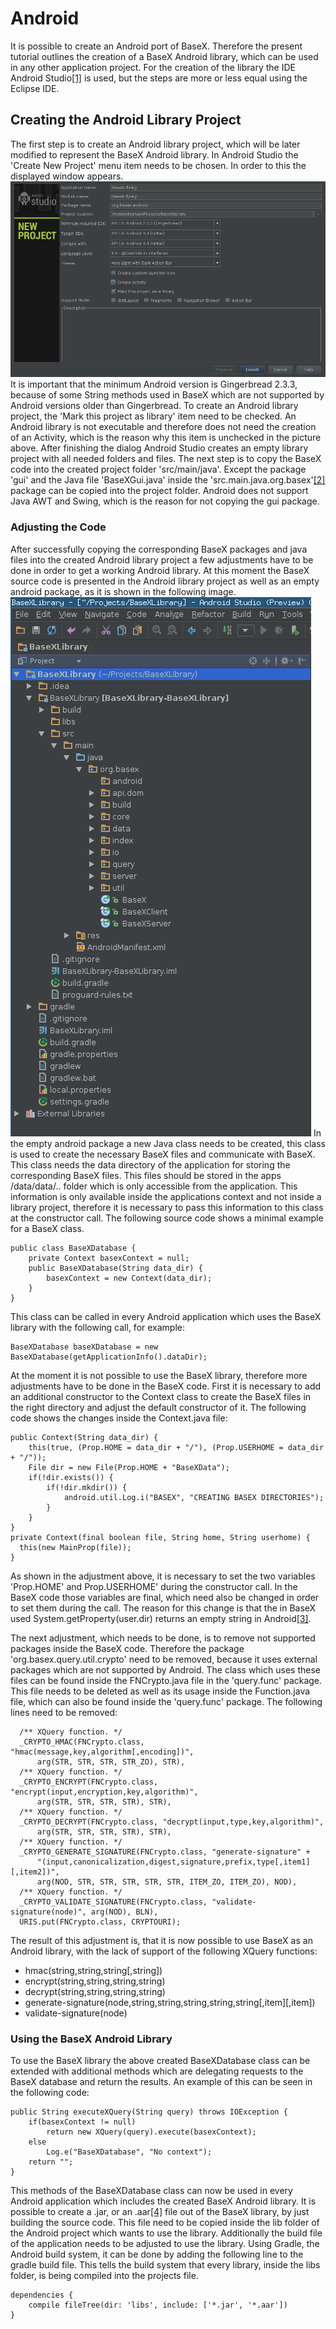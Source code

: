 
# Android
 


 
It is possible to create an Android port of BaseX. Therefore the present tutorial outlines the creation of a BaseX Android library, which can be used in any other application project. For the creation of the library the IDE Android Studio[[1]](http://developer.android.com/sdk/installing/studio.html) is used, but the steps are more or less equal using the Eclipse IDE. 

 
## Creating the Android Library Project 

The first step is to create an Android library project, which will be later modified to represent the BaseX Android library. In Android Studio the 'Create New Project' menu item needs to be chosen. In order to this the displayed window appears. ![Android-studio-new-project-dialog.png](img/Android-studio-new-project-dialog.png) It is important that the minimum Android version is Gingerbread 2.3.3, because of some String methods used in BaseX which are not supported by Android versions older than Gingerbread. To create an Android library project, the 'Mark this project as library' item need to be checked. An Android library is not executable and therefore does not need the creation of an Activity, which is the reason why this item is unchecked in the picture above. After finishing the dialog Android Studio creates an empty library project with all needed folders and files. The next step is to copy the BaseX code into the created project folder 'src/main/java'. Except the package 'gui' and the Java file 'BaseXGui.java' inside the 'src.main.java.org.basex'[[2]](https://github.com/BaseXdb/basex/tree/master/basex-core/src/main/java/org/basex) package can be copied into the project folder. Android does not support Java AWT and Swing, which is the reason for not copying the gui package. 


### Adjusting the Code 

After successfully copying the corresponding BaseX packages and java files into the created Android library project a few adjustments have to be done in order to get a working Android library. At this moment the BaseX source code is presented in the Android library project as well as an empty android package, as it is shown in the following image. ![Library-project-after-copying.png](img/Library-project-after-copying.png) In the empty android package a new Java class needs to be created, this class is used to create the necessary BaseX files and communicate with BaseX. This class needs the data directory of the application for storing the corresponding BaseX files. This files should be stored in the apps /data/data/.. folder which is only accessible from the application. This information is only available inside the applications context and not inside a library project, therefore it is necessary to pass this information to this class at the constructor call. The following source code shows a minimal example for a BaseX class. 


    public class BaseXDatabase {
    	private Context basexContext = null;
    	public BaseXDatabase(String data_dir) {
    		basexContext = new Context(data_dir);
    	}
    }


This class can be called in every Android application which uses the BaseX library with the following call, for example: 


    BaseXDatabase baseXDatabase = new BaseXDatabase(getApplicationInfo().dataDir);


At the moment it is not possible to use the BaseX library, therefore more adjustments have to be done in the BaseX code. First it is necessary to add an additional constructor to the Context class to create the BaseX files in the right directory and adjust the default constructor of it. The following code shows the changes inside the Context.java file: 


    public Context(String data_dir) {
    	this(true, (Prop.HOME = data_dir + "/"), (Prop.USERHOME = data_dir + "/"));	
    	File dir = new File(Prop.HOME + "BaseXData");
    	if(!dir.exists()) {
    		if(!dir.mkdir()) {
    			android.util.Log.i("BASEX", "CREATING BASEX DIRECTORIES");
    		}  
    	}
    }
    private Context(final boolean file, String home, String userhome) {
      this(new MainProp(file));
    }


As shown in the adjustment above, it is necessary to set the two variables 'Prop.HOME' and Prop.USERHOME' during the constructor call. In the BaseX code those variables are final, which need also be changed in order to set them during the call. The reason for this change is that the in BaseX used System.getProperty(user.dir) returns an empty string in Android[[3]](http://developer.android.com/reference/java/lang/System.html#getProperty(java.lang.String)). 


The next adjustment, which needs to be done, is to remove not supported packages inside the BaseX code. Therefore the package 'org.basex.query.util.crypto' need to be removed, because it uses external packages which are not supported by Android. The class which uses these files can be found inside the FNCrypto.java file in the 'query.func' package. This file needs to be deleted as well as its usage inside the Function.java file, which can also be found inside the 'query.func' package. The following lines need to be removed: 


      /** XQuery function. */
      _CRYPTO_HMAC(FNCrypto.class, "hmac(message,key,algorithm[,encoding])",
          arg(STR, STR, STR, STR_ZO), STR),
      /** XQuery function. */
      _CRYPTO_ENCRYPT(FNCrypto.class, "encrypt(input,encryption,key,algorithm)",
          arg(STR, STR, STR, STR), STR),
      /** XQuery function. */
      _CRYPTO_DECRYPT(FNCrypto.class, "decrypt(input,type,key,algorithm)",
          arg(STR, STR, STR, STR), STR),
      /** XQuery function. */
      _CRYPTO_GENERATE_SIGNATURE(FNCrypto.class, "generate-signature" +
          "(input,canonicalization,digest,signature,prefix,type[,item1][,item2])",
          arg(NOD, STR, STR, STR, STR, STR, ITEM_ZO, ITEM_ZO), NOD),
      /** XQuery function. */
      _CRYPTO_VALIDATE_SIGNATURE(FNCrypto.class, "validate-signature(node)", arg(NOD), BLN),
      URIS.put(FNCrypto.class, CRYPTOURI);


The result of this adjustment is, that it is now possible to use BaseX as an Android library, with the lack of support of the following XQuery functions: 

 * hmac(string,string,string[,string]) 
 * encrypt(string,string,string,string) 
 * decrypt(string,string,string,string) 
 * generate-signature(node,string,string,string,string,string[,item][,item]) 
 * validate-signature(node) 

### Using the BaseX Android Library 

To use the BaseX library the above created BaseXDatabase class can be extended with additional methods which are delegating requests to the BaseX database and return the results. An example of this can be seen in the following code: 


    public String executeXQuery(String query) throws IOException {
    	if(basexContext != null)
    		return new XQuery(query).execute(basexContext);
    	else
    		Log.e("BaseXDatabase", "No context");
    	return "";
    }


This methods of the BaseXDatabase class can now be used in every Android application which includes the created BaseX Android library. It is possible to create a .jar, or an .aar[[4]](http://tools.android.com/tech-docs/new-build-system/aar-format) file out of the BaseX library, by just building the source code. This file need to be copied inside the lib folder of the Android project which wants to use the library. Additionally the build file of the application needs to be adjusted to use the library. Using Gradle, the Android build system, it can be done by adding the following line to the gradle build file. This tells the build system that every library, inside the libs folder, is being compiled into the projects file. 


    dependencies {
        compile fileTree(dir: 'libs', include: ['*.jar', '*.aar'])
    }

